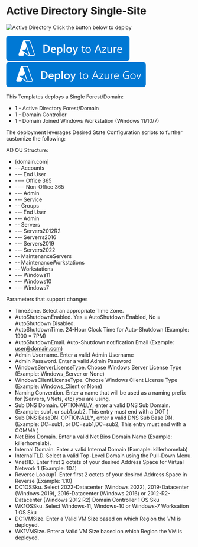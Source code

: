 # Active Directory Single-Site
<img src="../x_Images/ActiveDirectorySingleSite.png" alt="Active Directory" width="150">
Click the button below to deploy

[![Deploy To Azure](https://raw.githubusercontent.com/Azure/azure-quickstart-templates/master/1-CONTRIBUTION-GUIDE/images/deploytoazure.svg?sanitize=true)](https://portal.azure.com/#create/Microsoft.Template/uri/https%3A%2F%2Fraw.githubusercontent.com%2Felliottfieldsjr%2FKillerHomeLab-ARM%2Fmain%2FDeployments%2FActiveDirectory-Single-Site.json)
[![Deploy To Azure US Gov](https://raw.githubusercontent.com/Azure/azure-quickstart-templates/master/1-CONTRIBUTION-GUIDE/images/deploytoazuregov.svg?sanitize=true)](https://portal.azure.us/#create/Microsoft.Template/uri/https%3A%2F%2Fraw.githubusercontent.com%2Felliottfieldsjr%2FKillerHomeLab-ARM%2Fmain%2FDeployments%2FActiveDirectory-Single-Site.json)

This Templates deploys a Single Forest/Domain:

- 1 - Active Directory Forest/Domain
- 1 - Domain Controller
- 1 - Domain Joined Windows Workstation (Windows 11/10/7)

The deployment leverages Desired State Configuration scripts to further customize the following:

AD OU Structure:
- [domain.com]
- -- Accounts
- --- End User
- ---- Office 365
- ---- Non-Office 365
- --- Admin
- --- Service
- -- Groups
- --- End User
- --- Admin
- -- Servers
- --- Servers2012R2
- --- Serverrs2016
- --- Servers2019
- --- Servers2022
- -- MaintenanceServers
- -- MaintenanceWorkstations
- -- Workstations
- --- Windows11
- --- Windows10
- --- Windows7

Parameters that support changes
- TimeZone.  Select an appropriate Time Zone.
- AutoShutdownEnabled.  Yes = AutoShutdown Enabled, No = AutoShutdown Disabled.
- AutoShutdownTime.  24-Hour Clock Time for Auto-Shutdown (Example: 1900 = 7PM)
- AutoShutdownEmail.  Auto-Shutdown notification Email (Example:  user@domain.com)
- Admin Username.  Enter a valid Admin Username
- Admin Password.  Enter a valid Admin Password
- WindowsServerLicenseType.  Choose Windows Server License Type (Example:  Windows_Server or None)
- WindowsClientLicenseType.  Choose Windows Client License Type (Example:  Windows_Client or None)
- Naming Convention. Enter a name that will be used as a naming prefix for (Servers, VNets, etc) you are using.
- Sub DNS Domain.  OPTIONALLY, enter a valid DNS Sub Domain. (Example:  sub1. or sub1.sub2.    This entry must end with a DOT )
- Sub DNS BaseDN.  OPTIONALLY, enter a valid DNS Sub Base DN. (Example:  DC=sub1, or DC=sub1,DC=sub2,    This entry must end with a COMMA )
- Net Bios Domain.  Enter a valid Net Bios Domain Name (Example:  killerhomelab).
- Internal Domain.  Enter a valid Internal Domain (Exmaple:  killerhomelab)
- InternalTLD.  Select a valid Top-Level Domain using the Pull-Down Menu.
- Vnet1ID.  Enter first 2 octets of your desired Address Space for Virtual Network 1 (Example:  10.1)
- Reverse Lookup1.  Enter first 2 octets of your desired Address Space in Reverse (Example:  1.10)
- DC1OSSku.  Select 2022-Datacenter (Windows 2022), 2019-Datacenter (Windows 2019), 2016-Datacenter (Windows 2016) or 2012-R2-Datacenter (Windows 2012 R2) Domain Controller 1 OS Sku
- WK1OSSku.  Select Windows-11, Windows-10 or Windows-7 Worksation 1 OS Sku
- DC1VMSize.  Enter a Valid VM Size based on which Region the VM is deployed.
- WK1VMSize.  Enter a Valid VM Size based on which Region the VM is deployed.